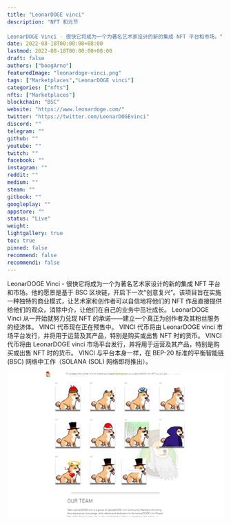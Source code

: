 ```yaml
---
title: "LeonarDOGE vinci"
description: "NFT 和元节

LeonarDOGE Vinci - 很快它将成为一个为著名艺术家设计的新的集成 NFT 平台和市场。"
date: 2022-08-18T00:00:00+08:00
lastmod: 2022-08-18T00:00:00+08:00
draft: false
authors: ["boogArno"]
featuredImage: "leonardoge-vinci.png"
tags: ["Marketplaces","LeonarDOGE vinci"]
categories: ["nfts"]
nfts: ["Marketplaces"]
blockchain: "BSC"
website: "https://www.leonardoge.com/"
twitter: "https://twitter.com/LeonarDOGEvinci"
discord: ""
telegram: ""
github: ""
youtube: ""
twitch: ""
facebook: ""
instagram: ""
reddit: ""
medium: ""
steam: ""
gitbook: ""
googleplay: ""
appstore: ""
status: "Live"
weight: 
lightgallery: true
toc: true
pinned: false
recommend: false
recommend1: false
---
```

LeonarDOGE Vinci - 很快它将成为一个为著名艺术家设计的新的集成 NFT 平台和市场。他的愿景是基于 BSC 区块链，开启下一次“创意复兴”。该项目旨在实施一种独特的商业模式，让艺术家和创作者可以自信地将他们的 NFT 作品直接提供给他们的观众，消除中介，让他们在自己的业务中茁壮成长。 LeonarDOGE Vinci 从一开始就努力兑现 NFT 的承诺——建立一个真正为创作者及其粉丝服务的经济体。
VINCI 代币现在正在预售中。 VINCI 代币将由 LeonarDOGE vinci 市场平台发行，并将用于运营及其产品，特别是购买或出售 NFT 时的货币。
VINCI 代币将由 LeonarDOGE vinci 市场平台发行，并将用于运营及其产品，特别是购买或出售 NFT 时的货币。
VINCI 与平台本身一样，在 BEP-20 标准的平衡智能链 (BSC) 网络中工作（SOLANA (SOL) 网络即将推出）。

![leonardogevinci-dapp-marketplaces-bsc-image2_cb884ac17cec0f8806d296250b883f4f](leonardogevinci-dapp-marketplaces-bsc-image2_cb884ac17cec0f8806d296250b883f4f.png)